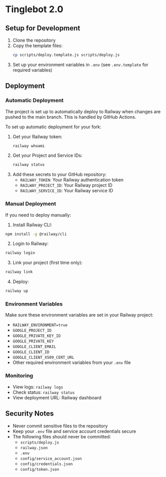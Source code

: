 # Tinglebot 2.0

## Setup for Development

1. Clone the repository
2. Copy the template files:
   ```bash
   cp scripts/deploy.template.js scripts/deploy.js
   ```
3. Set up your environment variables in `.env` (see `.env.template` for required variables)

## Deployment

### Automatic Deployment
The project is set up to automatically deploy to Railway when changes are pushed to the main branch. This is handled by GitHub Actions.

To set up automatic deployment for your fork:
1. Get your Railway token:
   ```bash
   railway whoami
   ```
2. Get your Project and Service IDs:
   ```bash
   railway status
   ```
3. Add these secrets to your GitHub repository:
   - `RAILWAY_TOKEN`: Your Railway authentication token
   - `RAILWAY_PROJECT_ID`: Your Railway project ID
   - `RAILWAY_SERVICE_ID`: Your Railway service ID

### Manual Deployment
If you need to deploy manually:

1. Install Railway CLI:
```bash
npm install -g @railway/cli
```

2. Login to Railway:
```bash
railway login
```

3. Link your project (first time only):
```bash
railway link
```

4. Deploy:
```bash
railway up
```

### Environment Variables
Make sure these environment variables are set in your Railway project:
- `RAILWAY_ENVIRONMENT=true`
- `GOOGLE_PROJECT_ID`
- `GOOGLE_PRIVATE_KEY_ID`
- `GOOGLE_PRIVATE_KEY`
- `GOOGLE_CLIENT_EMAIL`
- `GOOGLE_CLIENT_ID`
- `GOOGLE_CLIENT_X509_CERT_URL`
- Other required environment variables from your `.env` file

### Monitoring
- View logs: `railway logs`
- Check status: `railway status`
- View deployment URL: Railway dashboard

## Security Notes
- Never commit sensitive files to the repository
- Keep your `.env` file and service account credentials secure
- The following files should never be committed:
  - `scripts/deploy.js`
  - `railway.json`
  - `.env`
  - `config/service_account.json`
  - `config/credentials.json`
  - `config/token.json` 